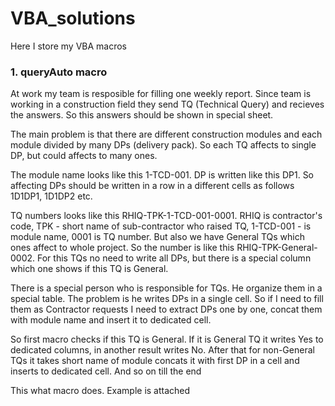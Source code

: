 # VBA_solutions
Here I store my VBA macros


### 1. queryAuto macro

  At work my team is resposible for filling one weekly report. Since team is working in a construction field they send TQ (Technical Query) and recieves the answers. So this answers should be shown in special sheet. 
  
  The main problem is that there are different construction modules and each module divided by many DPs (delivery pack). So each TQ affects to single DP, but could affects to many ones.
  
  The module name looks like this 1-TCD-001. DP is written like this DP1. So affecting DPs should be written in a row in a different cells as follows 1D1DP1, 1D1DP2 etc.
  
  TQ numbers looks like this RHIQ-TPK-1-TCD-001-0001. RHIQ is contractor's code, TPK - short name of sub-contractor who raised TQ, 1-TCD-001 - is module name, 0001 is TQ number. But also we have General TQs which ones affect to whole project. So the number is like this RHIQ-TPK-General-0002. For this TQs no need to write all DPs, but there is a special column which one shows if this TQ is General.
  
  There is a special person who is responsible for TQs. He organize them in a special table. The problem is he writes DPs in a single cell. So if I need to fill them as Contractor requests I need to extract DPs one by one, concat them with module name and insert it to dedicated cell.
  
  So first macro checks if this TQ is General. If it is General TQ it writes Yes to dedicated columns, in another result writes No. After that for non-General TQs it takes short name of module concats it with first DP in a cell and inserts to dedicated cell. And so on till the end
  
  This what macro does. Example is attached
